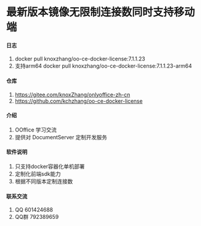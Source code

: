 # 最新版本镜像无限制连接数同时支持移动端

#### 日志

1. docker pull knoxzhang/oo-ce-docker-license:7.1.1.23
2. 支持arm64 docker pull knoxzhang/oo-ce-docker-license:7.1.1.23-arm64

#### 仓库
1. https://gitee.com/knoxZhang/onlyoffice-zh-cn
2. https://github.com/kchzhang/oo-ce-docker-license

#### 介绍
1. OOffice 学习交流
2. 提供对 DocumentServer 定制开发服务


#### 软件说明

1. 只支持docker容器化单机部署
2. 定制化前端sdk能力
3. 根据不同版本定制连接数

#### 联系交流

1. QQ 601424688
2. QQ群 792389659
